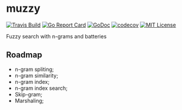 # muzzy

[![Travis Build](https://travis-ci.com/vporoshok/muzzy.svg?branch=master)](https://travis-ci.com/vporoshok/muzzy)
[![Go Report Card](https://goreportcard.com/badge/github.com/vporoshok/muzzy)](https://goreportcard.com/report/github.com/vporoshok/muzzy)
[![GoDoc](http://img.shields.io/badge/GoDoc-Reference-blue.svg)](https://godoc.org/github.com/vporoshok/muzzy)
[![codecov](https://codecov.io/gh/vporoshok/muzzy/branch/master/graph/badge.svg)](https://codecov.io/gh/vporoshok/muzzy)
[![MIT License](https://img.shields.io/github/license/mashape/apistatus.svg)](LICENSE)

Fuzzy search with n-grams and batteries

## Roadmap

- n-gram spliting;
- n-gram similarity;
- n-gram index;
- n-gram index search;
- Skip-gram;
- Marshaling;